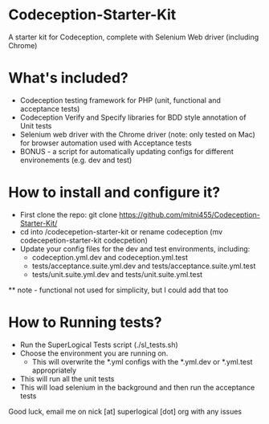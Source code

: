Codeception-Starter-Kit
=======================

A starter kit for Codeception, complete with Selenium Web driver (including Chrome) 

What's included?
================
* Codeception testing framework for PHP (unit, functional and acceptance tests)
* Codeception Verify and Specify libraries for BDD style annotation of Unit tests
* Selenium web driver with the Chrome driver (note: only tested on Mac) for browser automation used with Acceptance tests
* BONUS - a script for automatically updating configs for different environements (e.g. dev and test)

How to install and configure it?
================================
* First clone the repo: git clone https://github.com/mitni455/Codeception-Starter-Kit/
* cd into /codecepetion-starter-kit or rename codeception (mv codecepetion-starter-kit codecpetion)
* Update your config files for the dev and test environments, including:
  -  codeception.yml.dev and codeception.yml.test
  - tests/acceptance.suite.yml.dev and tests/acceptance.suite.yml.test
  - tests/unit.suite.yml.dev and tests/unit.suite.yml.test

** note - functional not used for simplicity, but I could add that too

How to Running tests?
=====================
* Run the SuperLogical Tests script (./sl_tests.sh)
* Choose the environment you are running on. 
  - This will overwrite the *.yml configs with the *.yml.dev or *.yml.test appropriately
* This will run all the unit tests
* This will load selenium in the background and then run the acceptance tests

Good luck, email me on nick [at] superlogical [dot] org with any issues 

